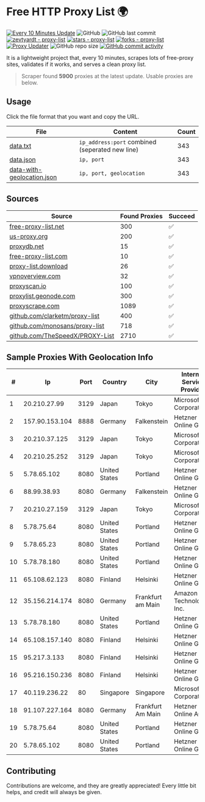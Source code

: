 
# Free HTTP Proxy List 🌍

[![Every 10 Minutes Update](https://github.com/mertguvencli/http-proxy-list/actions/workflows/main.yml/badge.svg?branch=main)](https://github.com/mertguvencli/http-proxy-list/actions/workflows/main.yml)
![GitHub](https://img.shields.io/github/license/mertguvencli/http-proxy-list)
![GitHub last commit](https://img.shields.io/github/last-commit/mertguvencli/http-proxy-list)
[![zevtyardt - proxy-list](https://img.shields.io/static/v1?label=zevtyardt&message=proxy-list&color=blue&logo=github)](https://github.com/zevtyardt/proxy-list "Go to GitHub repo")
[![stars - proxy-list](https://img.shields.io/github/stars/zevtyardt/proxy-list?style=social)](https://github.com/zevtyardt/proxy-list)
[![forks - proxy-list](https://img.shields.io/github/forks/zevtyardt/proxy-list?style=social)](https://github.com/zevtyardt/proxy-list)
[![Proxy Updater](https://github.com/zevtyardt/proxy-list/workflows/Proxy%20Updater/badge.svg)](https://github.com/zevtyardt/proxy-list/actions?query=workflow:"Proxy+Updater")
![GitHub repo size](https://img.shields.io/github/repo-size/zevtyardt/proxy-list)
[![GitHub commit activity](https://img.shields.io/github/commit-activity/m/zevtyardt/proxy-list?logo=commits)](https://github.com/zevtyardt/proxy-list/commits/main)

It is a lightweight project that, every 10 minutes, scrapes lots of free-proxy sites, validates if it works, and serves a clean proxy list.

> Scraper found **5900** proxies at the latest update. Usable proxies are below.

## Usage

Click the file format that you want and copy the URL.

|File|Content|Count|
|----|-------|-----|
|[data.txt](https://raw.githubusercontent.com/mertguvencli/http-proxy-list/main/proxy-list/data.txt)|`ip_address:port` combined (seperated new line)|343|
|[data.json](https://raw.githubusercontent.com/mertguvencli/http-proxy-list/main/proxy-list/data.json)|`ip, port`|343|
|[data-with-geolocation.json](https://raw.githubusercontent.com/mertguvencli/http-proxy-list/main/proxy-list/data-with-geolocation.json)|`ip, port, geolocation`|343|

## Sources

|Source|Found Proxies|Succeed|
|------|-------------|-------|
|[free-proxy-list.net](https://free-proxy-list.net)|300|✅|
|[us-proxy.org](https://www.us-proxy.org)|200|✅|
|[proxydb.net](http://proxydb.net)|15|✅|
|[free-proxy-list.com](https://free-proxy-list.com/?page=&port=&type%5B%5D=http&type%5B%5D=https&up_time=0&search=Search)|10|✅|
|[proxy-list.download](https://www.proxy-list.download/HTTP)|26|✅|
|[vpnoverview.com](https://vpnoverview.com/privacy/anonymous-browsing/free-proxy-servers)|32|✅|
|[proxyscan.io](https://www.proxyscan.io)|100|✅|
|[proxylist.geonode.com](https://proxylist.geonode.com/api/proxy-list?limit=300&page=1&sort_by=lastChecked&sort_type=desc&protocols=http,https)|300|✅|
|[proxyscrape.com](https://api.proxyscrape.com/v2/?request=displayproxies&protocol=http&timeout=10000&country=all&ssl=all&anonymity=all)|1089|✅|
|[github.com/clarketm/proxy-list](https://raw.githubusercontent.com/clarketm/proxy-list/master/proxy-list-raw.txt)|400|✅|
|[github.com/monosans/proxy-list](https://raw.githubusercontent.com/monosans/proxy-list/main/proxies/http.txt)|718|✅|
|[github.com/TheSpeedX/PROXY-List](https://raw.githubusercontent.com/TheSpeedX/PROXY-List/master/http.txt)|2710|✅|


## Sample Proxies With Geolocation Info

|#|Ip|Port|Country|City|Internet Service Provider|
|-|--|----|-------|----|-------------------------|
|1|20.210.27.99|3129|Japan|Tokyo|Microsoft Corporation|
|2|157.90.153.104|8888|Germany|Falkenstein|Hetzner Online GmbH|
|3|20.210.37.125|3129|Japan|Tokyo|Microsoft Corporation|
|4|20.210.25.252|3129|Japan|Tokyo|Microsoft Corporation|
|5|5.78.65.102|8080|United States|Portland|Hetzner Online GmbH|
|6|88.99.38.93|8080|Germany|Falkenstein|Hetzner Online GmbH|
|7|20.210.27.159|3129|Japan|Tokyo|Microsoft Corporation|
|8|5.78.75.64|8080|United States|Portland|Hetzner Online GmbH|
|9|5.78.65.23|8080|United States|Portland|Hetzner Online GmbH|
|10|5.78.78.180|8080|United States|Portland|Hetzner Online GmbH|
|11|65.108.62.123|8080|Finland|Helsinki|Hetzner Online GmbH|
|12|35.156.214.174|8080|Germany|Frankfurt am Main|Amazon Technologies Inc.|
|13|5.78.78.180|8080|United States|Portland|Hetzner Online GmbH|
|14|65.108.157.140|8080|Finland|Helsinki|Hetzner Online GmbH|
|15|95.217.3.133|8080|Finland|Helsinki|Hetzner Online GmbH|
|16|95.216.150.236|8080|Finland|Helsinki|Hetzner Online GmbH|
|17|40.119.236.22|80|Singapore|Singapore|Microsoft Corporation|
|18|91.107.227.164|8080|Germany|Frankfurt Am Main|Hetzner Online AG|
|19|5.78.75.64|8080|United States|Portland|Hetzner Online GmbH|
|20|5.78.65.102|8080|United States|Portland|Hetzner Online GmbH|



## Contributing

Contributions are welcome, and they are greatly appreciated! Every
little bit helps, and credit will always be given.

